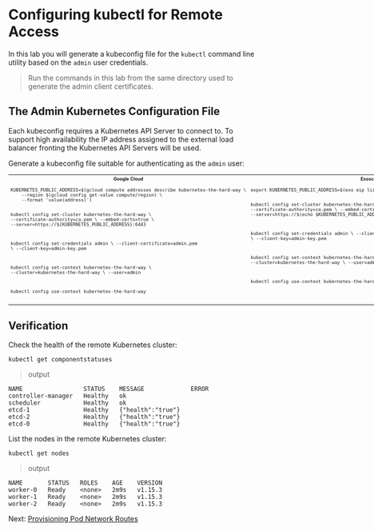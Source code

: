 # Configuring kubectl for Remote Access

In this lab you will generate a kubeconfig file for the `kubectl` command line utility based on the `admin` user credentials.

> Run the commands in this lab from the same directory used to generate the admin client certificates.

## The Admin Kubernetes Configuration File

Each kubeconfig requires a Kubernetes API Server to connect to. To support high availability the IP address assigned to the external load balancer fronting the Kubernetes API Servers will be used.

Generate a kubeconfig file suitable for authenticating as the `admin` user:

<table style="width: 100vw;font-size: xx-small">
<tr><th>Google Cloud</th><th>Exoscale</th></tr>
<tr><td style="max-width:50vw;vertical-align:top"><pre>
KUBERNETES_PUBLIC_ADDRESS=$(gcloud compute addresses describe kubernetes-the-hard-way &bsol;
    --region $(gcloud config get-value compute/region) &bsol;
    --format 'value(address)')

  kubectl config set-cluster kubernetes-the-hard-way &bsol;
    --certificate-authority=ca.pem &bsol;
    --embed-certs=true &bsol;
    --server=https://${KUBERNETES_PUBLIC_ADDRESS}:6443

  kubectl config set-credentials admin &bsol;
    --client-certificate=admin.pem &bsol;
    --client-key=admin-key.pem

  kubectl config set-context kubernetes-the-hard-way &bsol;
    --cluster=kubernetes-the-hard-way &bsol;
    --user=admin

  kubectl config use-context kubernetes-the-hard-way
</pre></td>
<td style="max-width:50vw;vertical-align:top"><pre>
export KUBERNETES_PUBLIC_ADDRESS=$(exo eip list -O json | jq ".[].ip_address" | tr -d '"')

  kubectl config set-cluster kubernetes-the-hard-way &bsol;
    --certificate-authority=ca.pem &bsol;
    --embed-certs=true &bsol;
    --server=https://$(echo $KUBERNETES_PUBLIC_ADDRESS):6443

  kubectl config set-credentials admin &bsol;
    --client-certificate=admin.pem &bsol;
    --client-key=admin-key.pem

  kubectl config set-context kubernetes-the-hard-way &bsol;
    --cluster=kubernetes-the-hard-way &bsol;
    --user=admin

  kubectl config use-context kubernetes-the-hard-way
</pre></td></tr></table>


## Verification

Check the health of the remote Kubernetes cluster:

```
kubectl get componentstatuses
```

> output

```
NAME                 STATUS    MESSAGE             ERROR
controller-manager   Healthy   ok
scheduler            Healthy   ok
etcd-1               Healthy   {"health":"true"}
etcd-2               Healthy   {"health":"true"}
etcd-0               Healthy   {"health":"true"}
```

List the nodes in the remote Kubernetes cluster:

```
kubectl get nodes
```

> output

```
NAME       STATUS   ROLES    AGE    VERSION
worker-0   Ready    <none>   2m9s   v1.15.3
worker-1   Ready    <none>   2m9s   v1.15.3
worker-2   Ready    <none>   2m9s   v1.15.3
```

Next: [Provisioning Pod Network Routes](11-pod-network-routes.md)
